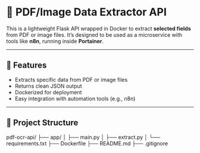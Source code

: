 # 📄 PDF/Image Data Extractor API

This is a lightweight Flask API wrapped in Docker to extract **selected fields** from PDF or image files. It’s designed to be used as a microservice with tools like **n8n**, running inside **Portainer**.

---

## 🚀 Features

- Extracts specific data from PDF or image files
- Returns clean JSON output
- Dockerized for deployment
- Easy integration with automation tools (e.g., n8n)

---

## 🧱 Project Structure

pdf-ocr-api/
├── app/
│ ├── main.py
│ ├── extract.py
│ └── requirements.txt
├── Dockerfile
├── README.md
├── .gitignore
